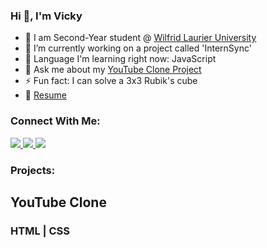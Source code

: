 ### Hi 👋, I'm Vicky

- 🏫 I am Second-Year student @ <a href = "https://www.wlu.ca/">Wilfrid Laurier University</a>
- 🔭 I’m currently working on a project called 'InternSync' 
- 🌱 Language I'm learning right now: JavaScript
- 💬 Ask me about my <a href = "http://127.0.0.1:5500/Youtube/youtsube.html">YouTube Clone Project</a>
- ⚡ Fun fact: I can solve a 3x3 Rubik's cube
- 📄 <a href = "https://pdfhost.io/edit?doc=7816489c-6b67-41e6-a1fc-ca49454ad949">Resume</a>


### Connect With Me:

<div style = "display: inline-block;">
  <a href = "https://www.linkedin.com/in/vicky-sekhon-515560203/">
    <img src = "https://raw.githubusercontent.com/gauravghongde/social-icons/master/SVG/Color/LinkedIN.svg">
  </a>
  <a href = "https://discord.com/">
    <img src = "https://raw.githubusercontent.com/gauravghongde/social-icons/master/SVG/Color/Discord.svg">
  </a>
  <a href = "mailto:sekh4498@mylaurier.ca">
    <img src = "https://raw.githubusercontent.com/gauravghongde/social-icons/master/SVG/Color/Outlook.svg">
  </a>
</div>


### Projects: 

<h2>YouTube Clone</h2>
<h3>HTML | CSS</h3>
<p></p>



<!--
**VickySekhon/VickySekhon** is a ✨ _special_ ✨ repository because its `README.md` (this file) appears on your GitHub profile.

Here are some ideas to get you started:

- 🔭 I’m currently working on ...
- 🌱 I’m currently learning ...
- 👯 I’m looking to collaborate on ...
- 🤔 I’m looking for help with ...
- 💬 Ask me about ...
- 📫 How to reach me: ...
- 😄 Pronouns: ...
- ⚡ Fun fact: ...
-->
